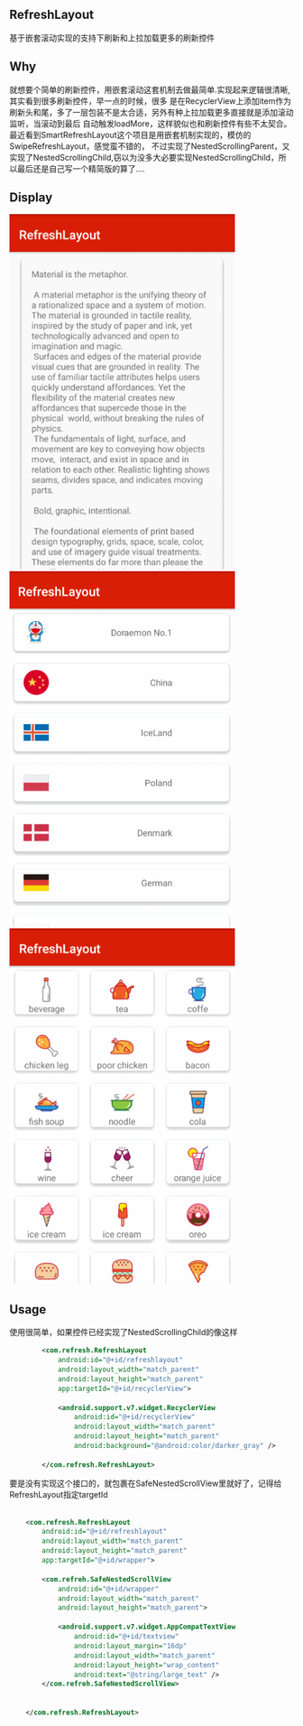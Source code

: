 ## RefreshLayout
基于嵌套滚动实现的支持下刷新和上拉加载更多的刷新控件

## Why
就想要个简单的刷新控件，用嵌套滚动这套机制去做最简单.实现起来逻辑很清晰,其实看到很多刷新控件，早一点的时候，很多
是在RecyclerView上添加item作为刷新头和尾，多了一层包装不是太合适，另外有种上拉加载更多直接就是添加滚动监听，当滚动到最后
自动触发loadMore，这样貌似也和刷新控件有些不太契合。最近看到SmartRefreshLayout这个项目是用嵌套机制实现的，模仿的SwipeRefreshLayout，感觉蛮不错的，
不过实现了NestedScrollingParent，又实现了NestedScrollingChild,窃以为没多大必要实现NestedScrollingChild，所以最后还是自己写一个精简版的算了....

## Display
<img src="static/pure.gif"  width="400" height="630"/> <img src="static/ll.gif"   width="400" height="630"/>
<img src="static/ele.gif"  width="400" height="630"/>


## Usage
使用很简单，如果控件已经实现了NestedScrollingChild的像这样
```xml
        <com.refresh.RefreshLayout
            android:id="@+id/refreshlayout"
            android:layout_width="match_parent"
            android:layout_height="match_parent"
            app:targetId="@+id/recyclerView">
    
            <android.support.v7.widget.RecyclerView
                android:id="@+id/recyclerView"
                android:layout_width="match_parent"
                android:layout_height="match_parent"
                android:background="@android:color/darker_gray" />
    
        </com.refresh.RefreshLayout>
```
要是没有实现这个接口的，就包裹在SafeNestedScrollView里就好了，记得给RefreshLayout指定targetId

```xml
    
    <com.refresh.RefreshLayout
        android:id="@+id/refreshlayout"
        android:layout_width="match_parent"
        android:layout_height="match_parent"
        app:targetId="@+id/wrapper">

        <com.refreh.SafeNestedScrollView
            android:id="@+id/wrapper"
            android:layout_width="match_parent"
            android:layout_height="match_parent">

            <android.support.v7.widget.AppCompatTextView
                android:id="@+id/textview"
                android:layout_margin="16dp"
                android:layout_width="match_parent"
                android:layout_height="wrap_content"
                android:text="@string/large_text" />
        </com.refreh.SafeNestedScrollView>


    </com.refresh.RefreshLayout>
```
